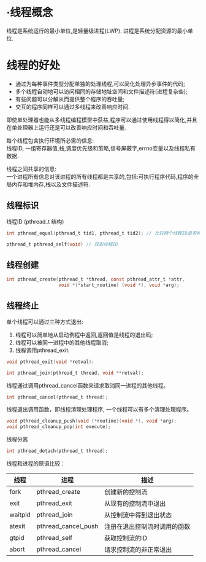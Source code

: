 # ·线程概念

线程是系统运行的最小单位,是轻量级进程(LWP).
进程是系统分配资源的最小单位.

# 线程的好处

- 通过为每种事件类型分配单独的处理线程,可以简化处理异步事件的代码;
- 多个线程自动地可以访问相同的存储地址空间和文件描述符(进程复杂些);
- 有些问题可以分解从而提供整个程序的吞吐量;
- 交互的程序同样可以通过多线程来改善响应时间.

即使单处理器也能从多线程编程模型中获益,程序可以通过使用线程得以简化,并且在单处理器上运行还是可以改善响应时间和吞吐量.

每个线程包含执行环境所必需的信息:  
线程ID, 一组寄存器值,栈,调度优先级和策略,信号屏蔽字,errno变量以及线程私有数据.

线程之间共享的信息:  
一个进程所有信息对该进程的所有线程都是共享的,包括:可执行程序代码,程序的全局内存和堆内存,栈以及文件描述符.

## 线程标识

线程ID (pthread_t 结构)

``` c
int pthread_equal(pthread_t tid1, pthread_t tid2); // 比较两个线程ID是否相等:  

pthread_t pthread_self(void) // 获取线程ID
```

## 线程创建

``` c
int pthread_create(pthread_t *thread, const pthread_attr_t *attr,
                   void *(*start_routine) (void *), void *arg);
```

## 线程终止

单个线程可以通过三种方式退出:

1. 线程可以简单地从启动例程中返回,返回值是线程的退出码;
2. 线程可以被同一进程中的其他线程取消;
3. 线程调用pthread_exit.

``` c
void pthread_exit(void *retval);

int pthread_join(pthread_t thread, void **retval);
```

线程通过调用pthread_cancel函数来请求取消同一进程的其他线程。

``` c
int pthread_cancel(pthread_t thread);
```

线程退出调用函数，即线程清理处理程序, 一个线程可以有多个清理处理程序。

```c
void pthread_cleanup_push(void (*routine)(void *), void *arg);
void pthread_cleanup_pop(int execute);
```
线程分离

```c
int pthread_detach(pthread_t thread);
```

线程和进程的原语比较：

|线程|进程|描述|
|--|--|--|
|fork|pthread_create|创建新的控制流|
|exit| pthread_exit|从现有的控制流中退出|
|waitpid| pthread_join|从控制流中得到退出状态|
|atexit|pthread_cancel_push|注册在退出控制流时调用的函数|
|gtpid|pthread_self|获取控制流的ID|
|abort|pthread_cancel|请求控制流的非正常退出|

